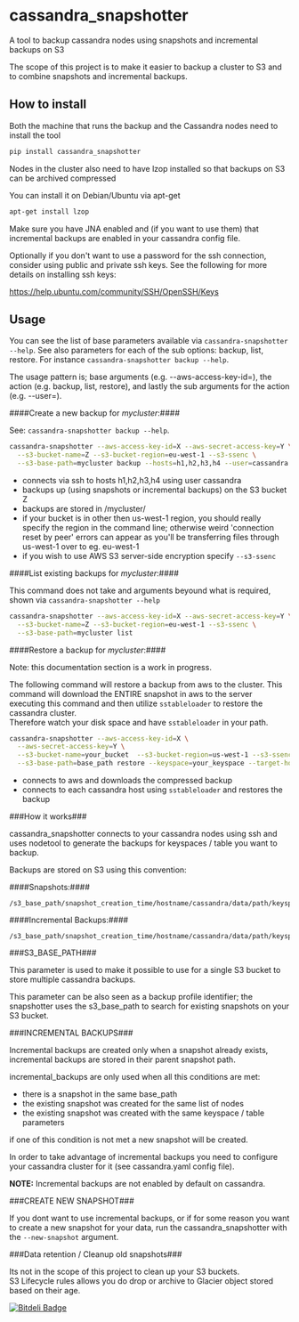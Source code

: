 cassandra_snapshotter
======================

A tool to backup cassandra nodes using snapshots and incremental backups on S3

The scope of this project is to make it easier to backup a cluster to S3 and to combine
snapshots and incremental backups.

How to install
--------------

Both the machine that runs the backup and the Cassandra nodes need to install the tool

``` bash
pip install cassandra_snapshotter
```

Nodes in the cluster also need to have lzop installed so that backups on S3 can be archived compressed

You can install it on Debian/Ubuntu via apt-get

``` bash
apt-get install lzop
```

Make sure you have JNA enabled and (if you want to use them) that incremental backups are enabled in your cassandra config file.

Optionally if you don't want to use a password for the ssh connection, consider using public and private ssh keys.  See the following
for more details on installing ssh keys:

https://help.ubuntu.com/community/SSH/OpenSSH/Keys

Usage
-----

You can see the list of base parameters available via `cassandra-snapshotter --help`.  See also parameters for each of the sub options: backup, list, restore.  For instance `cassandra-snapshotter backup --help`. 

The usage pattern is; base arguments (e.g. --aws-access-key-id=), the action (e.g. backup, list, restore), and lastly the sub arguments for the action (e.g. --user=).

####Create a new backup for *mycluster*:####

See: `cassandra-snapshotter backup --help`.

``` bash
cassandra-snapshotter --aws-access-key-id=X --aws-secret-access-key=Y \
  --s3-bucket-name=Z --s3-bucket-region=eu-west-1 --s3-ssenc \
  --s3-base-path=mycluster backup --hosts=h1,h2,h3,h4 --user=cassandra
```

- connects via ssh to hosts h1,h2,h3,h4 using user cassandra
- backups up (using snapshots or incremental backups) on the S3 bucket Z
- backups are stored in /mycluster/
- if your bucket is in other then us-west-1 region, you should really specify the region in the command line; otherwise weird 'connection reset by peer' errors can appear as you'll be transferring files through us-west-1 over to eg. eu-west-1
- if you wish to use AWS S3 server-side encryption specify ```--s3-ssenc```

####List existing backups for *mycluster*:####

This command does not take and arguments beyound what is required, shown via `cassandra-snapshotter --help`

``` bash
cassandra-snapshotter --aws-access-key-id=X --aws-secret-access-key=Y \
  --s3-bucket-name=Z --s3-bucket-region=eu-west-1 --s3-ssenc \
  --s3-base-path=mycluster list
```

####Restore a backup for *mycluster*:####

Note: this documentation section is a work in progress.


The following command will restore a backup from aws to the cluster. This command will download the ENTIRE snapshot in aws to the server executing this command and then utilize `sstableloader` to restore the cassandra cluster.  
Therefore watch your disk space and have `sstableloader` in your path.

``` bash
cassandra-snapshotter --aws-access-key-id=X \
  --aws-secret-access-key=Y \
  --s3-bucket-name=your_bucket  --s3-bucket-region=us-west-1 --s3-ssenc \
  --s3-base-path=base_path restore --keyspace=your_keyspace --target-hosts=h1,h2,h3
```

- connects to aws and downloads the compressed backup
- connects to each cassandra host using `sstableloader` and restores the backup

###How it works###

cassandra_snapshotter connects to your cassandra nodes using ssh and uses nodetool to generate
the backups for keyspaces / table you want to backup.

Backups are stored on S3 using this convention:

####Snapshots:####

	/s3_base_path/snapshot_creation_time/hostname/cassandra/data/path/keyspace/table/snapshots

####Incremental Backups:####

	/s3_base_path/snapshot_creation_time/hostname/cassandra/data/path/keyspace/table/backups

###S3_BASE_PATH###

This parameter is used to make it possible to use for a single S3 bucket to store multiple cassandra backups.

This parameter can be also seen as a backup profile identifier; the snapshotter uses the s3_base_path to search for existing snapshots on your S3 bucket.


###INCREMENTAL BACKUPS###

Incremental backups are created only when a snapshot already exists, incremental backups are stored in their parent snapshot path.

incremental_backups are only used when all this conditions are met:

- there is a snapshot in the same base_path
- the existing snapshot was created for the same list of nodes
- the existing snapshot was created with the same keyspace / table parameters

if one of this condition is not met a new snapshot will be created.

In order to take advantage of incremental backups you need to configure your cassandra cluster for it (see cassandra.yaml config file).

__NOTE:__ Incremental backups are not enabled by default on cassandra.


###CREATE NEW SNAPSHOT###

If you dont want to use incremental backups, or if for some reason you want to create a new snapshot for your data, run the cassandra_snapshotter with the `--new-snapshot` argument.

###Data retention / Cleanup old snapshots###

Its not in the scope of this project to clean up your S3 buckets.   
S3 Lifecycle rules allows you do drop or archive to Glacier object stored based on their age.


[![Bitdeli Badge](https://d2weczhvl823v0.cloudfront.net/tbarbugli/cassandra_snapshotter/trend.png)](https://bitdeli.com/free "Bitdeli Badge")

